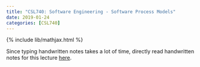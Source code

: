 ```yaml
---
title: "CSL740: Software Engineering - Software Process Models"
date: 2019-01-24
categories: [CSL740]
---
```

{% include lib/mathjax.html %}

Since typing handwritten notes takes a lot of time, directly read handwritten notes for this lecture [here](https://drive.google.com/file/d/1uKxQ12tdH0F7kHNkiPjdKUysxeY_nQ27/view?usp=sharing).